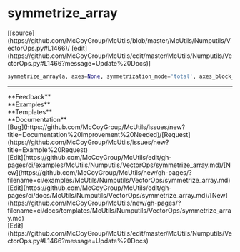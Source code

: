 # <a id="McUtils.Numputils.VectorOps.symmetrize_array">symmetrize_array</a>
<div class="docs-source-link" markdown="1">
[[source](https://github.com/McCoyGroup/McUtils/blob/master/McUtils/Numputils/VectorOps.py#L1466)/
[edit](https://github.com/McCoyGroup/McUtils/edit/master/McUtils/Numputils/VectorOps.py#L1466?message=Update%20Docs)]
</div>

```python
symmetrize_array(a, axes=None, symmetrization_mode='total', axes_block_ordering=None, mixed_block_symmetrize=False, restricted_diagonal=False, out=None): 
```













---


<div markdown="1" class="text-secondary">
<div class="container">
  <div class="row">
   <div class="col" markdown="1">
**Feedback**   
</div>
   <div class="col" markdown="1">
**Examples**   
</div>
   <div class="col" markdown="1">
**Templates**   
</div>
   <div class="col" markdown="1">
**Documentation**   
</div>
   <div class="col" markdown="1">
   
</div>
   <div class="col" markdown="1">
   
</div>
   <div class="col" markdown="1">
   
</div>
</div>
  <div class="row">
   <div class="col" markdown="1">
[Bug](https://github.com/McCoyGroup/McUtils/issues/new?title=Documentation%20Improvement%20Needed)/[Request](https://github.com/McCoyGroup/McUtils/issues/new?title=Example%20Request)   
</div>
   <div class="col" markdown="1">
[Edit](https://github.com/McCoyGroup/McUtils/edit/gh-pages/ci/examples/McUtils/Numputils/VectorOps/symmetrize_array.md)/[New](https://github.com/McCoyGroup/McUtils/new/gh-pages/?filename=ci/examples/McUtils/Numputils/VectorOps/symmetrize_array.md)   
</div>
   <div class="col" markdown="1">
[Edit](https://github.com/McCoyGroup/McUtils/edit/gh-pages/ci/docs/McUtils/Numputils/VectorOps/symmetrize_array.md)/[New](https://github.com/McCoyGroup/McUtils/new/gh-pages/?filename=ci/docs/templates/McUtils/Numputils/VectorOps/symmetrize_array.md)   
</div>
   <div class="col" markdown="1">
[Edit](https://github.com/McCoyGroup/McUtils/edit/master/McUtils/Numputils/VectorOps.py#L1466?message=Update%20Docs)   
</div>
   <div class="col" markdown="1">
   
</div>
   <div class="col" markdown="1">
   
</div>
   <div class="col" markdown="1">
   
</div>
</div>
</div>
</div>